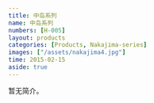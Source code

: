 ```yaml
---
title: 中岛系列
name: 中岛系列
numbers: [H-005]
layout: products
categories: [Products, Nakajima-series]
images: ["/assets/nakajima4.jpg"]
time: 2015-02-15
aside: true
---
```


暂无简介。


